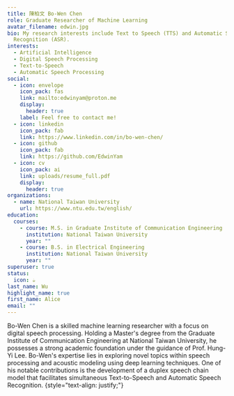 ```yaml
---
title: 陳柏文 Bo-Wen Chen
role: Graduate Researcher of Machine Learning
avatar_filename: edwin.jpg
bio: My research interests include Text to Speech (TTS) and Automatic Speech
  Recognition (ASR).
interests:
  - Artificial Intelligence
  - Digital Speech Processing
  - Text-to-Speech
  - Automatic Speech Processing
social:
  - icon: envelope
    icon_pack: fas
    link: mailto:edwinyam@proton.me
    display:
      header: true
    label: Feel free to contact me!
  - icon: linkedin
    icon_pack: fab
    link: https://www.linkedin.com/in/bo-wen-chen/
  - icon: github
    icon_pack: fab
    link: https://github.com/EdwinYam
  - icon: cv
    icon_pack: ai
    link: uploads/resume_full.pdf
    display:
      header: true
organizations:
  - name: National Taiwan University
    url: https://www.ntu.edu.tw/english/
education:
  courses:
    - course: M.S. in Graduate Institute of Communication Engineering
      institution: National Taiwan University
      year: ""
    - course: B.S. in Electrical Engineering
      institution: National Taiwan University
      year: ""
superuser: true
status:
  icon: ☕️
last_name: Wu
highlight_name: true
first_name: Alice
email: ""
---
```

Bo-Wen Chen is a skilled machine learning researcher with a focus on digital speech processing. Holding a Master's degree from the Graduate Institute of Communication Engineering at National Taiwan University, he possesses a strong academic foundation under the guidance of Prof. Hung-Yi Lee. Bo-Wen's expertise lies in exploring novel topics within speech processing and acoustic modeling using deep learning techniques. One of his notable contributions is the development of a duplex speech chain model that facilitates simultaneous Text-to-Speech and Automatic Speech Recognition.
{style="text-align: justify;"}